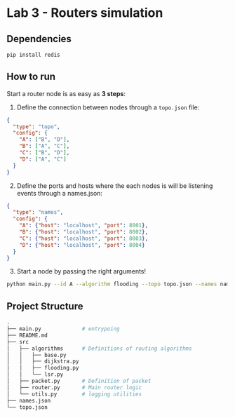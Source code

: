 # Lab 3 - Routers simulation

## Dependencies

```bash
pip install redis
```

## How to run

Start a router node is as easy as **3 steps**:

1. Define the connection between nodes through a `topo.json` file:

```json
{
  "type": "topo",
  "config": {
    "A": ["B", "D"],
    "B": ["A", "C"],
    "C": ["B", "D"],
    "D": ["A", "C"]
  }
}
```

2. Define the ports and hosts where the each nodes is will be listening events through a names.json:

```json
{
  "type": "names",
  "config": {
    "A": {"host": "localhost", "port": 8001},
    "B": {"host": "localhost", "port": 8002}, 
    "C": {"host": "localhost", "port": 8003},
    "D": {"host": "localhost", "port": 8004}
  }
}
```

3. Start a node by passing the right arguments!

```bash
python main.py --id A --algorithm flooding --topo topo.json --names names-redis.json
```

## Project Structure

```bash
.
├── main.py             # entrypoing
├── README.md
├── src
│   ├── algorithms      # Definitions of routing algorithms
│   │   ├── base.py
│   │   ├── dijkstra.py
│   │   ├── flooding.py
│   │   └── lsr.py
│   ├── packet.py       # Definition of packet
│   ├── router.py       # Main router logic
│   └── utils.py        # logging utilities
├── names.json
└── topo.json
```
